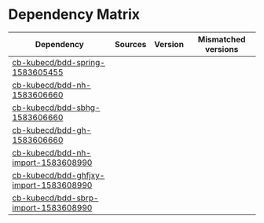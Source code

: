 # Dependency Matrix

Dependency | Sources | Version | Mismatched versions
---------- | ------- | ------- | -------------------
[cb-kubecd/bdd-spring-1583605455](https://github.com/cb-kubecd/bdd-spring-1583605455.git) |  | []() | 
[cb-kubecd/bdd-nh-1583606660](https://github.com/cb-kubecd/bdd-nh-1583606660.git) |  | []() | 
[cb-kubecd/bdd-sbhg-1583606660](https://github.com/cb-kubecd/bdd-sbhg-1583606660.git) |  | []() | 
[cb-kubecd/bdd-gh-1583606660](https://github.com/cb-kubecd/bdd-gh-1583606660.git) |  | []() | 
[cb-kubecd/bdd-nh-import-1583608990](https://github.com/cb-kubecd/bdd-nh-import-1583608990.git) |  | []() | 
[cb-kubecd/bdd-ghfjxy-import-1583608990](https://github.com/cb-kubecd/bdd-ghfjxy-import-1583608990.git) |  | []() | 
[cb-kubecd/bdd-sbrp-import-1583608990](https://github.com/cb-kubecd/bdd-sbrp-import-1583608990.git) |  | []() | 
